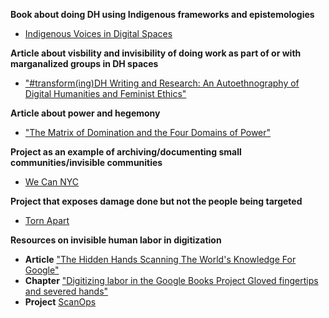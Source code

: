 **Book about doing DH using Indigenous frameworks and epistemologies**
- [Indigenous Voices in Digital Spaces](https://upcolorado.com/utah-state-university-press/item/6611-indigenous-voices-in-digital-spaces )

**Article about visbility and invisibility of doing work as part of or with marganalized groups in DH spaces** 
- ["#transform(ing)DH Writing and Research: An Autoethnography of Digital Humanities and Feminist Ethics"](http://digitalhumanities.org:8081/dhq/vol/9/2/000209/000209.html)

**Article about power and hegemony** 
- ["The Matrix of Domination and the Four Domains of Power"](https://blackfeminisms.com/matrix/)

**Project as an example of archiving/documenting small communities/invisible communities** 
- [We Can NYC](https://canners.nyc/)
   
**Project that exposes damage done but not the people being targeted**
- [Torn Apart](https://xpmethod.columbia.edu/torn-apart/volume/2/index)

**Resources on invisible human labor in digitization**
- **Article** ["The Hidden Hands Scanning The World's Knowledge For Google"](https://www.buzzfeednews.com/article/reyhan/the-hidden-hands-scanning-the-worlds-knowledge-fo)
- **Chapter** ["Digitizing labor in the Google Books Project
Gloved fingertips and severed hands"](https://www.taylorfrancis.com/chapters/edit/10.4324/9780429244599-10/digitizing-labor-google-books-project-andrea-zeffiro)
- **Project** [ScanOps](https://www.andrewnormanwilson.com/ScanOps.html)




